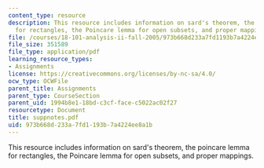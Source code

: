 ```yaml
---
content_type: resource
description: This resource includes information on sard's theorem, the poincare lemma
  for rectangles, the Poincare lemma for open subsets, and proper mappings.
file: /courses/18-101-analysis-ii-fall-2005/973b668d233a7fd1193b7a4224ee8a1b_suppnotes.pdf
file_size: 351589
file_type: application/pdf
learning_resource_types:
- Assignments
license: https://creativecommons.org/licenses/by-nc-sa/4.0/
ocw_type: OCWFile
parent_title: Assignments
parent_type: CourseSection
parent_uid: 1994b8e1-18bd-c3cf-face-c5022ac02f27
resourcetype: Document
title: suppnotes.pdf
uid: 973b668d-233a-7fd1-193b-7a4224ee8a1b
---
```

This resource includes information on sard's theorem, the poincare lemma for rectangles, the Poincare lemma for open subsets, and proper mappings.